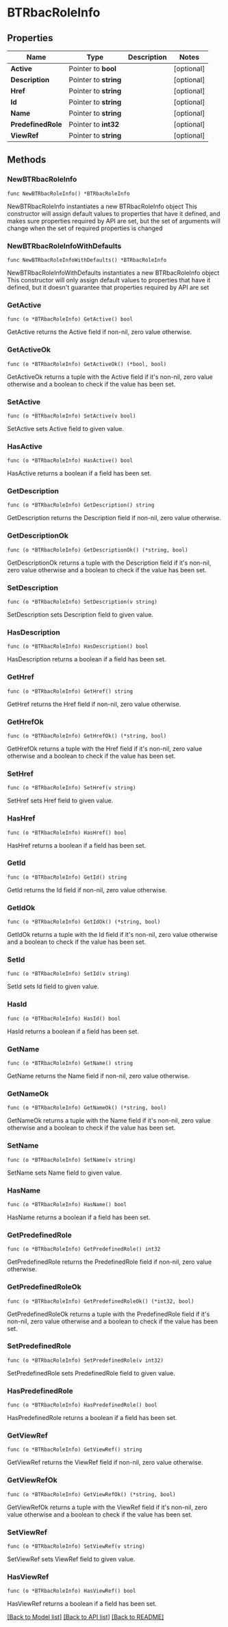 # BTRbacRoleInfo

## Properties

Name | Type | Description | Notes
------------ | ------------- | ------------- | -------------
**Active** | Pointer to **bool** |  | [optional] 
**Description** | Pointer to **string** |  | [optional] 
**Href** | Pointer to **string** |  | [optional] 
**Id** | Pointer to **string** |  | [optional] 
**Name** | Pointer to **string** |  | [optional] 
**PredefinedRole** | Pointer to **int32** |  | [optional] 
**ViewRef** | Pointer to **string** |  | [optional] 

## Methods

### NewBTRbacRoleInfo

`func NewBTRbacRoleInfo() *BTRbacRoleInfo`

NewBTRbacRoleInfo instantiates a new BTRbacRoleInfo object
This constructor will assign default values to properties that have it defined,
and makes sure properties required by API are set, but the set of arguments
will change when the set of required properties is changed

### NewBTRbacRoleInfoWithDefaults

`func NewBTRbacRoleInfoWithDefaults() *BTRbacRoleInfo`

NewBTRbacRoleInfoWithDefaults instantiates a new BTRbacRoleInfo object
This constructor will only assign default values to properties that have it defined,
but it doesn't guarantee that properties required by API are set

### GetActive

`func (o *BTRbacRoleInfo) GetActive() bool`

GetActive returns the Active field if non-nil, zero value otherwise.

### GetActiveOk

`func (o *BTRbacRoleInfo) GetActiveOk() (*bool, bool)`

GetActiveOk returns a tuple with the Active field if it's non-nil, zero value otherwise
and a boolean to check if the value has been set.

### SetActive

`func (o *BTRbacRoleInfo) SetActive(v bool)`

SetActive sets Active field to given value.

### HasActive

`func (o *BTRbacRoleInfo) HasActive() bool`

HasActive returns a boolean if a field has been set.

### GetDescription

`func (o *BTRbacRoleInfo) GetDescription() string`

GetDescription returns the Description field if non-nil, zero value otherwise.

### GetDescriptionOk

`func (o *BTRbacRoleInfo) GetDescriptionOk() (*string, bool)`

GetDescriptionOk returns a tuple with the Description field if it's non-nil, zero value otherwise
and a boolean to check if the value has been set.

### SetDescription

`func (o *BTRbacRoleInfo) SetDescription(v string)`

SetDescription sets Description field to given value.

### HasDescription

`func (o *BTRbacRoleInfo) HasDescription() bool`

HasDescription returns a boolean if a field has been set.

### GetHref

`func (o *BTRbacRoleInfo) GetHref() string`

GetHref returns the Href field if non-nil, zero value otherwise.

### GetHrefOk

`func (o *BTRbacRoleInfo) GetHrefOk() (*string, bool)`

GetHrefOk returns a tuple with the Href field if it's non-nil, zero value otherwise
and a boolean to check if the value has been set.

### SetHref

`func (o *BTRbacRoleInfo) SetHref(v string)`

SetHref sets Href field to given value.

### HasHref

`func (o *BTRbacRoleInfo) HasHref() bool`

HasHref returns a boolean if a field has been set.

### GetId

`func (o *BTRbacRoleInfo) GetId() string`

GetId returns the Id field if non-nil, zero value otherwise.

### GetIdOk

`func (o *BTRbacRoleInfo) GetIdOk() (*string, bool)`

GetIdOk returns a tuple with the Id field if it's non-nil, zero value otherwise
and a boolean to check if the value has been set.

### SetId

`func (o *BTRbacRoleInfo) SetId(v string)`

SetId sets Id field to given value.

### HasId

`func (o *BTRbacRoleInfo) HasId() bool`

HasId returns a boolean if a field has been set.

### GetName

`func (o *BTRbacRoleInfo) GetName() string`

GetName returns the Name field if non-nil, zero value otherwise.

### GetNameOk

`func (o *BTRbacRoleInfo) GetNameOk() (*string, bool)`

GetNameOk returns a tuple with the Name field if it's non-nil, zero value otherwise
and a boolean to check if the value has been set.

### SetName

`func (o *BTRbacRoleInfo) SetName(v string)`

SetName sets Name field to given value.

### HasName

`func (o *BTRbacRoleInfo) HasName() bool`

HasName returns a boolean if a field has been set.

### GetPredefinedRole

`func (o *BTRbacRoleInfo) GetPredefinedRole() int32`

GetPredefinedRole returns the PredefinedRole field if non-nil, zero value otherwise.

### GetPredefinedRoleOk

`func (o *BTRbacRoleInfo) GetPredefinedRoleOk() (*int32, bool)`

GetPredefinedRoleOk returns a tuple with the PredefinedRole field if it's non-nil, zero value otherwise
and a boolean to check if the value has been set.

### SetPredefinedRole

`func (o *BTRbacRoleInfo) SetPredefinedRole(v int32)`

SetPredefinedRole sets PredefinedRole field to given value.

### HasPredefinedRole

`func (o *BTRbacRoleInfo) HasPredefinedRole() bool`

HasPredefinedRole returns a boolean if a field has been set.

### GetViewRef

`func (o *BTRbacRoleInfo) GetViewRef() string`

GetViewRef returns the ViewRef field if non-nil, zero value otherwise.

### GetViewRefOk

`func (o *BTRbacRoleInfo) GetViewRefOk() (*string, bool)`

GetViewRefOk returns a tuple with the ViewRef field if it's non-nil, zero value otherwise
and a boolean to check if the value has been set.

### SetViewRef

`func (o *BTRbacRoleInfo) SetViewRef(v string)`

SetViewRef sets ViewRef field to given value.

### HasViewRef

`func (o *BTRbacRoleInfo) HasViewRef() bool`

HasViewRef returns a boolean if a field has been set.


[[Back to Model list]](../README.md#documentation-for-models) [[Back to API list]](../README.md#documentation-for-api-endpoints) [[Back to README]](../README.md)


